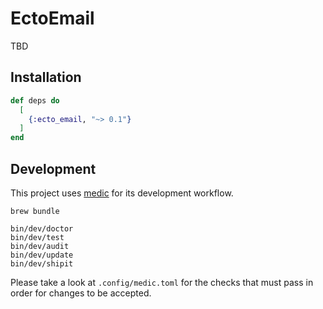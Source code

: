 # EctoEmail

TBD

## Installation

``` elixir
def deps do
  [
    {:ecto_email, "~> 0.1"}
  ]
end
```

## Development

This project uses [medic](https://github.com/synchronal/medic-rs) for
its development workflow.

``` shell
brew bundle

bin/dev/doctor
bin/dev/test
bin/dev/audit
bin/dev/update
bin/dev/shipit
```

Please take a look at `.config/medic.toml` for the checks that must pass
in order for changes to be accepted.
